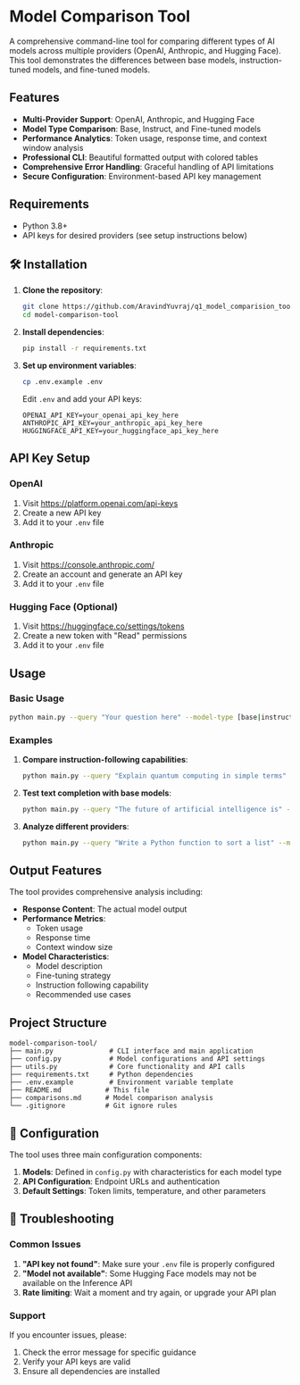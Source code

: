 # Model Comparison Tool

A comprehensive command-line tool for comparing different types of AI models across multiple providers (OpenAI, Anthropic, and Hugging Face). This tool demonstrates the differences between base models, instruction-tuned models, and fine-tuned models.

## Features

- **Multi-Provider Support**: OpenAI, Anthropic, and Hugging Face
- **Model Type Comparison**: Base, Instruct, and Fine-tuned models
- **Performance Analytics**: Token usage, response time, and context window analysis
- **Professional CLI**: Beautiful formatted output with colored tables
- **Comprehensive Error Handling**: Graceful handling of API limitations
- **Secure Configuration**: Environment-based API key management

## Requirements

- Python 3.8+
- API keys for desired providers (see setup instructions below)

## 🛠 Installation

1. **Clone the repository**:
   ```bash
   git clone https://github.com/AravindYuvraj/q1_model_comparision_tool.git
   cd model-comparison-tool
   ```

2. **Install dependencies**:
   ```bash
   pip install -r requirements.txt
   ```

3. **Set up environment variables**:
   ```bash
   cp .env.example .env
   ```
   
   Edit `.env` and add your API keys:
   ```
   OPENAI_API_KEY=your_openai_api_key_here
   ANTHROPIC_API_KEY=your_anthropic_api_key_here
   HUGGINGFACE_API_KEY=your_huggingface_api_key_here
   ```

## API Key Setup

### OpenAI
1. Visit https://platform.openai.com/api-keys
2. Create a new API key
3. Add it to your `.env` file

### Anthropic
1. Visit https://console.anthropic.com/
2. Create an account and generate an API key
3. Add it to your `.env` file

### Hugging Face (Optional)
1. Visit https://huggingface.co/settings/tokens
2. Create a new token with "Read" permissions
3. Add it to your `.env` file

## Usage

### Basic Usage

```bash
python main.py --query "Your question here" --model-type [base|instruct|fine_tuned] --provider [openai|anthropic|huggingface]
```

### Examples

1. **Compare instruction-following capabilities**:
   ```bash
   python main.py --query "Explain quantum computing in simple terms" --model-type "instruct" --provider "openai"
   ```

2. **Test text completion with base models**:
   ```bash
   python main.py --query "The future of artificial intelligence is" --model-type "base" --provider "openai"
   ```

3. **Analyze different providers**:
   ```bash
   python main.py --query "Write a Python function to sort a list" --model-type "instruct" --provider "anthropic"
   ```

## Output Features

The tool provides comprehensive analysis including:

- **Response Content**: The actual model output
- **Performance Metrics**: 
  - Token usage
  - Response time
  - Context window size
- **Model Characteristics**:
  - Model description
  - Fine-tuning strategy
  - Instruction following capability
  - Recommended use cases

## Project Structure

```
model-comparison-tool/
├── main.py              # CLI interface and main application
├── config.py            # Model configurations and API settings
├── utils.py             # Core functionality and API calls
├── requirements.txt     # Python dependencies
├── .env.example         # Environment variable template
├── README.md           # This file
├── comparisons.md      # Model comparison analysis
└── .gitignore          # Git ignore rules
```

## 🔧 Configuration

The tool uses three main configuration components:

1. **Models**: Defined in `config.py` with characteristics for each model type
2. **API Configuration**: Endpoint URLs and authentication
3. **Default Settings**: Token limits, temperature, and other parameters

## 🐛 Troubleshooting

### Common Issues

1. **"API key not found"**: Make sure your `.env` file is properly configured
2. **"Model not available"**: Some Hugging Face models may not be available on the Inference API
3. **Rate limiting**: Wait a moment and try again, or upgrade your API plan

### Support

If you encounter issues, please:
1. Check the error message for specific guidance
2. Verify your API keys are valid
3. Ensure all dependencies are installed

